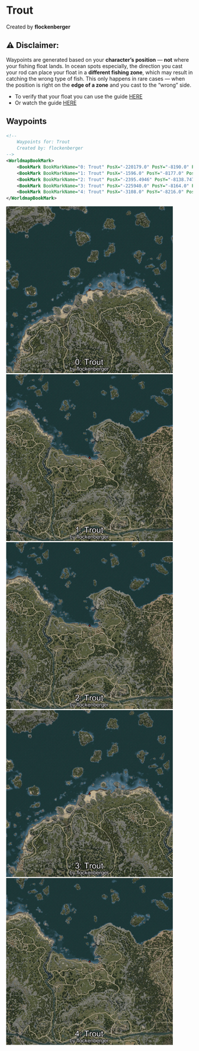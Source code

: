# Trout
Created by **flockenberger**

## ⚠️ Disclaimer:
Waypoints are generated based on your __**character’s position**__ — __not__ where your fishing float lands.
In ocean spots especially, the direction you cast your rod can place your float in a **different fishing zone**, which may result in catching the wrong type of fish.
This only happens in rare cases — when the position is right on the **edge of a zone** and you cast to the “wrong” side.

- To verify that your float you can use the guide [HERE](https://flockenberger.github.io/bdo-fish-position/)
- Or watch the guide [HERE](https://youtu.be/t-VXcRoNojk)

## Waypoints
```xml
<!--
    Waypoints for: Trout
    Created by: flockenberger
-->
<WorldmapBookMark>
    <BookMark BookMarkName="0: Trout" PosX="-220179.0" PosY="-8190.0" PosZ="174061.0" />
    <BookMark BookMarkName="1: Trout" PosX="-1596.0" PosY="-8177.0" PosZ="87753.0" />
    <BookMark BookMarkName="2: Trout" PosX="-2395.4946" PosY="-8138.7476" PosZ="87746.74" />
    <BookMark BookMarkName="3: Trout" PosX="-225940.0" PosY="-8164.0" PosZ="166567.0" />
    <BookMark BookMarkName="4: Trout" PosX="-3108.0" PosY="-8216.0" PosZ="88077.0" />
</WorldmapBookMark>
```

<img src="./Trout_0_Preview.webp" width="450"/> <img src="./Trout_1_Preview.webp" width="450"/> <img src="./Trout_2_Preview.webp" width="450"/> <img src="./Trout_3_Preview.webp" width="450"/> <img src="./Trout_4_Preview.webp" width="450"/> 